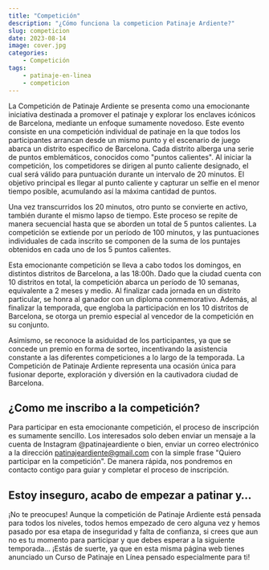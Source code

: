 ```yaml
---
title: "Competición"
description: "¿Cómo funciona la competicion Patinaje Ardiente?"
slug: competicion
date: 2023-08-14
image: cover.jpg
categories:
    - Competición
tags:
    - patinaje-en-linea
    - competicion
---
```


La Competición de Patinaje Ardiente se presenta como una emocionante iniciativa destinada a promover el patinaje y explorar los enclaves icónicos de Barcelona, mediante un enfoque sumamente novedoso. Este evento consiste en una competición individual de patinaje en la que todos los participantes arrancan desde un mismo punto y el escenario de juego abarca un distrito específico de Barcelona. Cada distrito alberga una serie de puntos emblemáticos, conocidos como "puntos calientes". Al iniciar la competición, los competidores se dirigen al punto caliente designado, el cual será válido para puntuación durante un intervalo de 20 minutos. El objetivo principal es llegar al punto caliente y capturar un selfie en el menor tiempo posible, acumulando así la máxima cantidad de puntos.

Una vez transcurridos los 20 minutos, otro punto se convierte en activo, también durante el mismo lapso de tiempo. Este proceso se repite de manera secuencial hasta que se aborden un total de 5 puntos calientes. La competición se extiende por un período de 100 minutos, y las puntuaciones individuales de cada inscrito se componen de la suma de los puntajes obtenidos en cada uno de los 5 puntos calientes.

Esta emocionante competición se lleva a cabo todos los domingos, en distintos distritos de Barcelona, a las 18:00h. Dado que la ciudad cuenta con 10 distritos en total, la competición abarca un período de 10 semanas, equivalente a 2 meses y medio. Al finalizar cada jornada en un distrito particular, se honra al ganador con un diploma conmemorativo. Además, al finalizar la temporada, que engloba la participación en los 10 distritos de Barcelona, se otorga un premio especial al vencedor de la competición en su conjunto.

Asimismo, se reconoce la asiduidad de los participantes, ya que se concede un premio en forma de sorteo, incentivando la asistencia constante a las diferentes competiciones a lo largo de la temporada. La Competición de Patinaje Ardiente representa una ocasión única para fusionar deporte, exploración y diversión en la cautivadora ciudad de Barcelona.

## ¿Como me inscribo a la competición?

Para participar en esta emocionante competición, el proceso de inscripción es sumamente sencillo. Los interesados solo deben enviar un mensaje a la cuenta de Instagram @patinajeardiente o bien, enviar un correo electrónico a la dirección <patinajeardiente@gmail.com> con la simple frase "Quiero participar en la competición". De manera rápida, nos pondremos en contacto contigo para guiar y completar el proceso de inscripción.

## Estoy inseguro, acabo de empezar a patinar y…

¡No te preocupes! Aunque la competición de Patinaje Ardiente está pensada para todos los niveles, todos hemos empezado de cero alguna vez y hemos pasado por esa etapa de inseguridad y falta de confianza, si crees que aun no es tu momento para participar y que debes esperar a la siguiente temporada… ¡Estás de suerte, ya que en esta misma página web tienes anunciado un Curso de Patinaje en Línea pensado especialmente para ti!